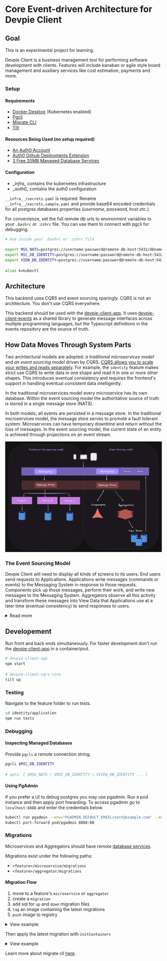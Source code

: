 # Core Event-driven Architecture for Devpie Client

## Goal

This is an experimental project for learning.

Devpie Client is a business management tool for performing software development with clients. Features will include 
kanaban or agile style board management and auxiliary services like cost estimation, payments and more. 


### Setup 

#### Requirements
* [Docker Desktop](https://docs.docker.com/desktop/) (Kubernetes enabled)
* [Pgcli](https://www.pgcli.com/install)
* [Migrate CLI](https://github.com/golang-migrate/migrate/tree/master/cmd/migrate)
* [Tilt](https://tilt.dev/)

#### Resources Being Used (no setup required)

* [An Auth0 Account](http://auth0.com/)
* [Auth0 Github Deployments Extension](https://auth0.com/docs/extensions/github-deployments)
* [3 Free 20MB Managed Database Services](elephantsql.com)
    
#### Configuration
* \__infra\__ contains the kubernetes infrastructure
* \__auth0\__ contains the auth0 configuration

`__infra__/secrets.yaml` is required. Rename `__infra__/secrets.sample.yaml` 
and provide base64 encoded credentials for all postgres databases properties (_username, password, host etc_.).

For convenience, set the full remote db urls to environment variables to your `.bashrc` or `.zshrc` file. 
You can use them to connect with pgcli for debugging.

```bash
# Use inside your .bashrc or .zshrc file

export MSG_NATS=postgres://username:password@remote-db-host:5432/dbname
export MIC_DB_IDENTITY=postgres://username:password@remote-db-host:5432/dbname
export VIEW_DB_IDENTITY=postgres://username:password@remote-db-host:5432/dbname

alias k=kubectl
```

## Architecture 

This backend uses CQRS and event sourcing sparingly. 
CQRS is not an architecture. You don't use CQRS everywhere.
 
This backend should be used with the [devpie-client-app](https://github.com/ivorscott/devpie-client-app).
It uses [devpie-client-events](https://github.com/ivorscott/devpie-client-common-module) as a shared library to generate 
message interfaces across multiple programming languages, but the Typescript definitions in the events repository are the source of truth.

## How Data Moves Through System Parts

Two architectural models are adopted: _a traditional microservices model_ and 
_an event sourcing model_ driven by CQRS.
[CQRS allows you to scale your writes and reads separately](https://medium.com/@hugo.oliveira.rocha/what-they-dont-tell-you-about-event-sourcing-6afc23c69e9a). For example, the `identity` feature makes strict use CQRS to write data in one shape and read it in one or more other shapes. This introduces eventual consistency and requires the frontend's support in handling eventual consistent data intelligently. 

In the traditional microservices model every microservice has its own database. Within
the event sourcing model the authoritative source of truth is stored in a single message store (NATS).

In both models, all events are persisted in a message store. In the traditional microservices model,
the message store serves to promote a fault tolerant system. Microservices can have temporary downtime and return without 
the loss of messages. In the event sourcing model, the current state of an entity is achieved through 
projections on an event stream.


![two models](arch.png)

### The Event Sourcing Model
Devpie Client will need to display all kinds of screens to its users. End users send requests to Applications. Applications write messages (commands or events) to the Messaging System in response to those requests. Components pick up those messages, perform their work, and write new messages to the Messaging System. Aggregators observe all this activity and transform these messages into View Data that Applications use at a later time (eventual consistency) to send responses to users.


<details>
<summary>Read more</summary>

### Definitions

#### Applications

- Applications are not microservices.
- An Application is a feature with its own endpoints that accepts user interaction.
- Applications provide immediate responses to user input.

#### Messaging System

- A stateful msg broker plays a central role in entire architecture.
- All state transitions will be stored by NATS Streaming in streams of messages. These state transitions become the authoritative state used to make decisions.
- NATS Streaming is a durable state store as well as a transport mechanism.

#### Components

- Components don't have their own database.
- Components derive authoritative state from a message store using projections.
- Components are small and focused doing one thing well.

#### Aggregators

- Aggregators aggregate state transitions into View Data that Applications use to respond to a user.

#### View Data

- View Data are read-only models derived from state transitions.
- View Data are eventually consistent.
- View Data are not for making decisions.
- View Data are not authoritative state, but derived from authoritative state.
- View Data can be stored in any format or database that makes sense for the Application
</details>


## Developement

Run front and back ends simultaneously. For faster development don't run the [devpie-client-app](https://github.com/ivorscott/devpie-client-app) in a container/pod.

```bash
# devpie-client-app
npm start

# devpie-client-cqrs-core
tilt up
```

### Testing

Navigate to the feature folder to run tests.
```bash
cd identity/application
npm run tests
```

### Debugging
 
#### Inspecting Managed Databases
Provide `pgcli` a remote connection string.
```bash
pgcli $MIC_DB_IDENTITY 

# opts: [ $MSG_NATS | $MIC_DB_IDENTITY | $VIEW_DB_IDENTITY ... ]
```

#### Using PgAdmin 
If you prefer a UI to debug postgres you may use pgadmin. Run a pod instance and then apply port fowarding. To access pgadmin go to `localhost:8888` and enter the credentials below.
```bash
kubectl run pgadmin --env="PGADMIN_DEFAULT_EMAIL=test@example.com" --env="PGADMIN_DEFAULT_PASSWORD=SuperSecret" --image dpage/pgadmin4 
kubectl port-forward pod/pgadmin 8888:80 
```
### Migrations
Microservices and Aggregators should have remote [database services](elephantsql.com).

Migrations exist under the following paths:

- `<feature>/microservice/migrations`
- `<feature>/aggregator/migrations` 

#### Migration Flow
1. move to a feature's `microservice` or `aggregator`
2. create a `migration`
3. add sql for `up` and `down` migration files
4. `tag` an image containing the latest migrations
5. `push` image to registry

<details>
<summary>View example</summary>
<br>

```bash
cd identity/microservice

migrate create -ext sql -dir migrations -seq create_table 

docker build -t devpies/mic-db-identity-migration:v000001 ./migrations

docker push devpies/mic-db-identity-migration:v000001  
```
</details>

Then apply the latest migration with `initContainers`
<details>
<summary>View example</summary>
<br>

```yaml
apiVersion: apps/v1
kind: Deployment
metadata:
  name: mic-identity-depl
spec:
  selector:
    matchLabels:
      app: mic-identity
  template:
    metadata:
      labels:
        app: mic-identity
    spec:
      containers:
        - image: devpies/client-mic-identity
          name: mic-identity
          env:
            - name: POSTGRES_DB
              valueFrom:
                secretKeyRef:
                  name: secrets
                  key: mic-db-identity-database-name
            - name: POSTGRES_USER
              valueFrom:
                secretKeyRef:
                  name: secrets
                  key: mic-db-identity-username
            - name: POSTGRES_PASSWORD
              valueFrom:
                secretKeyRef:
                  name: secrets
                  key: mic-db-identity-password
            - name: POSTGRES_HOST
              valueFrom:
                secretKeyRef:
                  name: secrets
                  key: mic-db-identity-host
# ============================================
#  Init containers are specialized containers
#  that run before app containers in a Pod.
# ============================================
      initContainers:
        - name: schema-migration
          image: devpies/mic-db-identity-migration:v000001
          env:
            - name: DB_URL
              valueFrom:
                secretKeyRef:
                  name: secrets
                  key: mic-db-identity-url
          command: ["migrate"]
          args: ["-path", "/migrations", "-verbose", "-database", "$(DB_URL)", "up"]
```
</details>

Learn more about migrate cli [here](https://github.com/golang-migrate/migrate/blob/master/database/postgres/TUTORIAL.md). 
